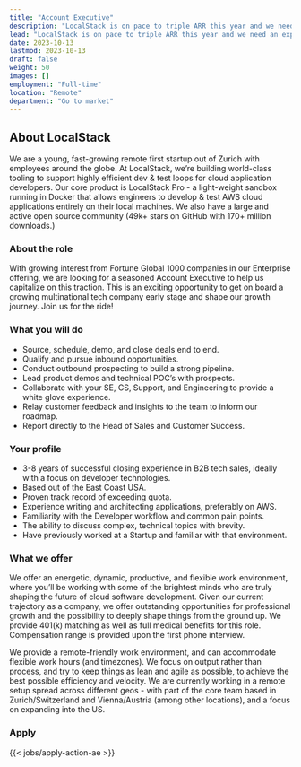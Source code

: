 ```yaml
---
title: "Account Executive"
description: "LocalStack is on pace to triple ARR this year and we need an experienced Account Executive to come in and help us capitalize on the growing number of opportunities on our plate."
lead: "LocalStack is on pace to triple ARR this year and we need an experienced Account Executive to come in and help us capitalize on the growing number of opportunities on our plate."
date: 2023-10-13
lastmod: 2023-10-13
draft: false
weight: 50
images: []
employment: "Full-time"
location: "Remote"
department: "Go to market"
---
```


## About LocalStack

We are a young, fast-growing remote first startup out of Zurich with employees around the globe. At LocalStack, we’re building world-class tooling to support highly efficient dev & test loops for cloud application developers. Our core product is LocalStack Pro - a light-weight sandbox running in Docker that allows engineers to develop & test AWS cloud applications entirely on their local machines. We also have a large and active open source community (49k+ stars on GitHub with 170+ million downloads.) 

### About the role

With growing interest from Fortune Global 1000 companies in our Enterprise offering, we are looking for a seasoned Account Executive to help us capitalize on this traction. This is an exciting opportunity to get on board a growing multinational tech company early stage and shape our growth journey. Join us for the ride!

### What you will do

- Source, schedule, demo, and close deals end to end.
- Qualify and pursue inbound opportunities.
- Conduct outbound prospecting to build a strong pipeline.
- Lead product demos and technical POC’s with prospects.
- Collaborate with your SE, CS, Support, and Engineering to provide a white glove experience.
- Relay customer feedback and insights to the team to inform our roadmap.
- Report directly to the Head of Sales and Customer Success.

### Your profile

- 3-8 years of successful closing experience in B2B tech sales, ideally with a focus on developer technologies.
- Based out of the East Coast USA.
- Proven track record of exceeding quota.
- Experience writing and architecting applications, preferably on AWS.
- Familiarity with the Developer workflow and common pain points.
- The ability to discuss complex, technical topics with brevity.
- Have previously worked at a Startup and familiar with that environment.

### What we offer

We offer an energetic, dynamic, productive, and flexible work environment, where you’ll be working with some of the brightest minds who are truly shaping the future of cloud software development. Given our current trajectory as a company, we offer outstanding opportunities for professional growth and the possibility to deeply shape things from the ground up. We provide 401(k) matching as well as full medical benefits for this role. Compensation range is provided upon the first phone interview.

We provide a remote-friendly work environment, and can accommodate flexible work hours (and timezones). We focus on output rather than process, and try to keep things as lean and agile as possible, to achieve the best possible efficiency and velocity. We are currently working in a remote setup spread across different geos - with part of the core team based in Zurich/Switzerland and Vienna/Austria (among other locations), and a focus on expanding into the US.

### Apply

{{< jobs/apply-action-ae >}}
